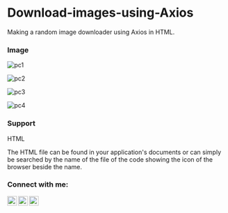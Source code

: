 # Download-images-using-Axios
Making a random image downloader using Axios in HTML. 

### Image
![pc1](https://user-images.githubusercontent.com/57084217/98434008-cfc60380-20f1-11eb-8d87-f8f205f873af.PNG)

![pc2](https://user-images.githubusercontent.com/57084217/98434025-e79d8780-20f1-11eb-81b2-e61fbbd13e6c.PNG)

![pc3](https://user-images.githubusercontent.com/57084217/98434034-0ac83700-20f2-11eb-8b6f-fc769833d592.PNG)

![pc4](https://user-images.githubusercontent.com/57084217/98434037-16b3f900-20f2-11eb-86d0-be433b08b8bb.PNG)

### Support
HTML

The HTML file can be found in your application's documents or can simply be searched by the name of the file of the code showing the icon of the browser beside the name.


### Connect with me:
[<img align="left" alt="stompingdrake | Twitter" width="22px" src="https://cdn.jsdelivr.net/npm/simple-icons@v3/icons/twitter.svg" />][twitter]
[<img align="left" alt="polok-ghosh | LinkedIn" width="22px" src="https://cdn.jsdelivr.net/npm/simple-icons@v3/icons/linkedin.svg" />][linkedin]
[<img align="left" alt="thepolokofficial | Instagram" width="22px" src="https://cdn.jsdelivr.net/npm/simple-icons@v3/icons/instagram.svg"/>][instagram]

[twitter]: https://twitter.com/stompingdrake
[linkedin]: https://linkedin.com/in/polok-ghosh
[instagram]: https://instagram.com/thepolokofficial
